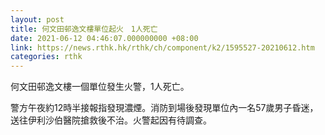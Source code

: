 ```yaml
---
layout: post
title: 何文田邨逸文樓單位起火　1人死亡
date: 2021-06-12 04:46:07.000000000 +08:00
link: https://news.rthk.hk/rthk/ch/component/k2/1595527-20210612.htm
categories: rthk
---
```


何文田邨逸文樓一個單位發生火警，1人死亡。

警方午夜約12時半接報指發現濃煙。消防到場後發現單位內一名57歲男子昏迷，送往伊利沙伯醫院搶救後不治。火警起因有待調查。
